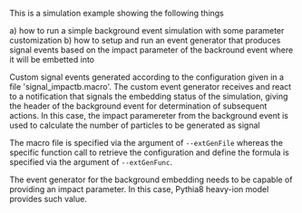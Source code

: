 <!-- doxy
\page refrunSimExamplesSignal_ImpactB Example Signal_ImpactB
/doxy -->

This is a simulation example showing the following things

a) how to run a simple background event simulation with some parameter customization
b) how to setup and run an event generator that produces signal events based on the impact parameter of the backround event where it will be embetted into

Custom signal events generated according to the configuration given in a file 'signal_impactb.macro'.
The custom event generator receives and react to a notification that signals the embedding status of the simulation, giving the header of the background event for determination of subsequent actions.
In this case, the impact paramereter from the background event is used to calculate the number of particles to be generated as signal

The macro file is specified via the argument of `--extGenFile` whereas the specific function call to retrieve the configuration and define the formula is specified via the argument of `--extGenFunc`.

The event generator for the background embedding needs to be capable of providing an impact parameter. In this case, Pythia8 heavy-ion model provides such value.
